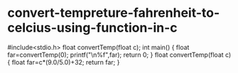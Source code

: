 # convert-tempreture-fahrenheit-to-celcius-using-function-in-c
#include<stdio.h>
float convertTemp(float c);
int main()
{
   float far=convertTemp(0);
    printf("\n%f",far);
    return 0;
}
float convertTemp(float c)
{
    float far=c*(9.0/5.0)+32;
    return far;
}
